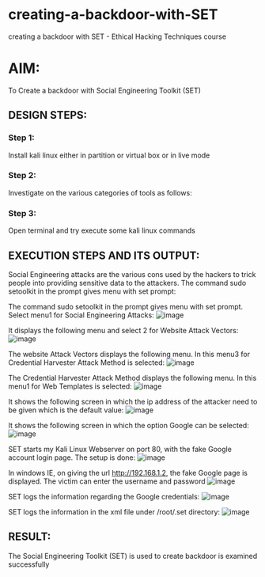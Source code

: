 # creating-a-backdoor-with-SET
creating a backdoor with SET - Ethical Hacking Techniques course

# AIM:
To Create a backdoor with Social Engineering Toolkit (SET)

## DESIGN STEPS:

### Step 1:

Install kali linux either in partition or virtual box or in live mode


### Step 2:

Investigate on the various categories of tools as follows:

### Step 3:

Open terminal and try execute some kali linux commands

## EXECUTION STEPS AND ITS OUTPUT:
Social Engineering attacks are the various cons used by the hackers to trick people into providing sensitive data to the attackers. 
The command sudo setoolkit in the prompt gives menu with set prompt:

The command sudo setoolkit in the prompt gives menu with set prompt. Select menu1 for Social Engineering Attacks:
![image](https://github.com/NAVEENMATHIVANAN/creating-a-backdoor-with-SET/assets/119394582/6165d98d-6153-4406-b3bb-2a861c884ab5)

It displays the following menu and select 2 for Website Attack Vectors:
![image](https://github.com/NAVEENMATHIVANAN/creating-a-backdoor-with-SET/assets/119394582/c9b883fd-3c16-4428-b7cb-c620aa652b0f)

The website Attack Vectors displays the following menu. In this menu3 for Credential Harvester Attack Method is selected:
![image](https://github.com/NAVEENMATHIVANAN/creating-a-backdoor-with-SET/assets/119394582/0ad0571e-5f33-4df7-ae13-16aede429ed9)

The Credential Harvester Attack Method displays the following menu. In this menu1 for Web Templates is selected:
![image](https://github.com/NAVEENMATHIVANAN/creating-a-backdoor-with-SET/assets/119394582/9527df42-0250-411e-b732-fd61f75e80a8)

It shows the following screen in which the ip address of the attacker need to be given which is the default value:
![image](https://github.com/NAVEENMATHIVANAN/creating-a-backdoor-with-SET/assets/119394582/6c022c51-df90-4b16-aeec-f0d3b0d1521e)

It shows the following screen in which the option Google can be selected:
![image](https://github.com/NAVEENMATHIVANAN/creating-a-backdoor-with-SET/assets/119394582/7388898e-9b05-408b-9ab6-c33b9f9dcd60)

SET starts my Kali Linux Webserver on port 80, with the fake Google account login page. The setup is done:
![image](https://github.com/NAVEENMATHIVANAN/creating-a-backdoor-with-SET/assets/119394582/8948d6c9-2186-4bce-8137-8d1a147911a8)

In windows IE, on giving the url http://192.168.1.2, the fake Google page is displayed. The victim can enter the username and password
![image](https://github.com/NAVEENMATHIVANAN/creating-a-backdoor-with-SET/assets/119394582/a52522cf-e742-4552-b72c-eff16ba836e8)


SET logs the information regarding the Google credentials:
![image](https://github.com/NAVEENMATHIVANAN/creating-a-backdoor-with-SET/assets/119394582/0c2257a8-21bc-409b-8733-b839dc85e13b)

SET logs the information in the xml file under /root/.set directory:
![image](https://github.com/NAVEENMATHIVANAN/creating-a-backdoor-with-SET/assets/119394582/a829401b-fd83-489c-9d20-2bf58ee3ca38)

## RESULT:
The Social Engineering Toolkit (SET) is used to create backdoor is  examined successfully
